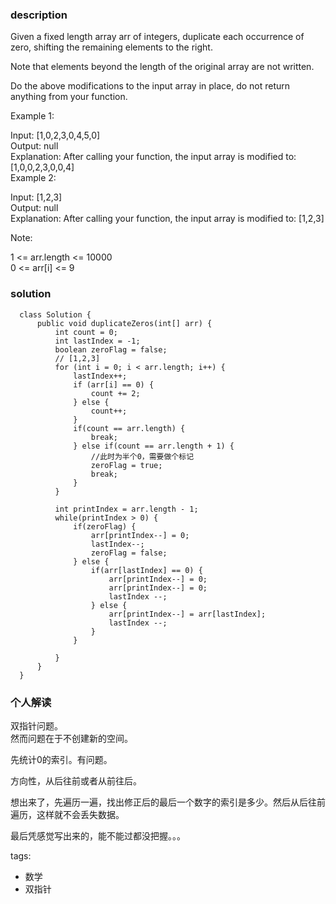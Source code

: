 ### description    
  Given a fixed length array arr of integers, duplicate each occurrence of zero, shifting the remaining elements to the right.  
    
  Note that elements beyond the length of the original array are not written.  
    
  Do the above modifications to the input array in place, do not return anything from your function.  
    
     
    
  Example 1:  
    
  Input: [1,0,2,3,0,4,5,0]  
  Output: null  
  Explanation: After calling your function, the input array is modified to: [1,0,0,2,3,0,0,4]  
  Example 2:  
    
  Input: [1,2,3]  
  Output: null  
  Explanation: After calling your function, the input array is modified to: [1,2,3]  
     
    
  Note:  
    
  1 <= arr.length <= 10000  
  0 <= arr[i] <= 9  
    
### solution    
```    
  class Solution {  
      public void duplicateZeros(int[] arr) {  
          int count = 0;  
          int lastIndex = -1;  
          boolean zeroFlag = false;  
          // [1,2,3]  
          for (int i = 0; i < arr.length; i++) {  
              lastIndex++;  
              if (arr[i] == 0) {  
                  count += 2;  
              } else {  
                  count++;  
              }  
              if(count == arr.length) {  
                  break;  
              } else if(count == arr.length + 1) {  
                  //此时为半个0，需要做个标记  
                  zeroFlag = true;  
                  break;  
              }  
          }  
    
          int printIndex = arr.length - 1;  
          while(printIndex > 0) {  
              if(zeroFlag) {  
                  arr[printIndex--] = 0;  
                  lastIndex--;  
                  zeroFlag = false;  
              } else {  
                  if(arr[lastIndex] == 0) {  
                      arr[printIndex--] = 0;  
                      arr[printIndex--] = 0;  
                      lastIndex --;  
                  } else {  
                      arr[printIndex--] = arr[lastIndex];  
                      lastIndex --;  
                  }  
              }  
                
          }  
      }  
  }  
```    
    
### 个人解读    
  双指针问题。  
  然而问题在于不创建新的空间。  
    
  先统计0的索引。有问题。  
    
  方向性，从后往前或者从前往后。  
    
  想出来了，先遍历一遍，找出修正后的最后一个数字的索引是多少。然后从后往前遍历，这样就不会丢失数据。  
    
  最后凭感觉写出来的，能不能过都没把握。。。  
    
tags:    
  -  数学  
  -  双指针  
